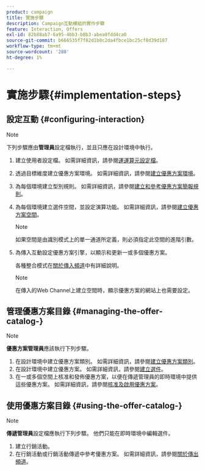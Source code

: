 ```yaml
---
product: campaign
title: 實施步驟
description: Campaign互動模組的實作步驟
feature: Interaction, Offers
exl-id: 82b88ab7-6a95-4bb3-b8b3-abea0fdd4ca0
source-git-commit: b666535f7f82d1b8c2da4fbce1bc25cf8d39d187
workflow-type: tm+mt
source-wordcount: '288'
ht-degree: 1%

---
```


# 實施步驟{#implementation-steps}



## 設定互動 {#configuring-interaction}

>[!NOTE]
>
>下列步驟應由&#x200B;**管理員**&#x200B;設定檔執行，並且只應在設計環境中執行。

1. 建立使用者設定檔。 如需詳細資訊，請參閱[運運算元設定檔](../../interaction/using/operator-profiles.md)。
1. 透過目標維度建立優惠方案環境。 如需詳細資訊，請參閱[建立優惠方案環境](../../interaction/using/live-design-environments.md#creating-an-offer-environment)。
1. 為每個環境建立型別規則。 如需詳細資訊，請參閱[建立和參考優惠方案簡報規則](../../interaction/using/managing-offer-presentation.md#creating-and-referencing-an-offer-presentation-rule)。
1. 為每個環境建立選件空間，並設定演算功能。 如需詳細資訊，請參閱[建立優惠方案空間](../../interaction/using/creating-offer-spaces.md)。

   >[!NOTE]
   >
   >如果空間是由識別模式上的單一通道所定義，則必須指定此空間的進階引數。

1. 為傳入互動設定優惠方案引擎，以顯示和更新一或多個優惠方案。

   各種整合模式在[關於傳入頻道](../../interaction/using/about-inbound-channels.md)中有詳細說明。

   >[!NOTE]
   >
   >在傳入的Web Channel上建立空間時，顯示優惠方案的網站上也需要設定。

## 管理優惠方案目錄 {#managing-the-offer-catalog-}

>[!NOTE]
>
>**優惠方案管理員**&#x200B;應該執行下列步驟。

1. 在設計環境中建立優惠方案類別。 如需詳細資訊，請參閱[建立優惠方案類別](../../interaction/using/creating-offer-categories.md)。
1. 在設計環境中建立優惠方案。 如需詳細資訊，請參閱[建立選件](../../interaction/using/creating-an-offer.md)。
1. 在一或多個空間上核准和發佈優惠方案，以便在傳遞管理員的即時環境中提供這些優惠方案。 如需詳細資訊，請參閱[核准及啟用優惠方案](../../interaction/using/approving-and-activating-an-offer.md)。

## 使用優惠方案目錄 {#using-the-offer-catalog-}

>[!NOTE]
>
>**傳遞管理員**&#x200B;設定檔應執行下列步驟。 他們只能在即時環境中編輯選件。

1. 建立行銷活動。
1. 在行銷活動或行銷活動傳遞中參考優惠方案。 如需詳細資訊，請參閱[關於傳出頻道](../../interaction/using/about-outbound-channels.md)。

